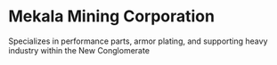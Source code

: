 # Mekala Mining Corporation
Specializes in performance parts, armor plating, and supporting heavy industry within the New Conglomerate
